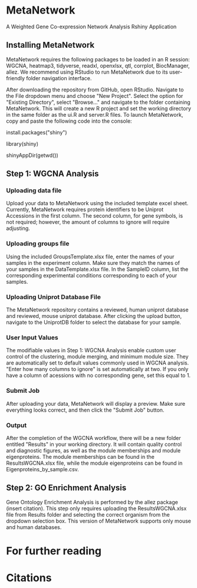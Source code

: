 # MetaNetwork
A Weighted Gene Co-expression Network Analysis Rshiny Application

## Installing MetaNetwork
MetaNetwork requires the following packages to be loaded in an R session: 
WGCNA, heatmap3, tidyverse, readxl, openxlsx, qtl, corrplot, BiocManager, allez. We recommend using RStudio to run MetaNetwork due to its user-friendly folder navigation interface.

After downloading the repository from GitHub, open RStudio. Navigate to the File dropdown menu and choose "New Project". Select the option for "Existing Directory", select "Browse..." and navigate to the folder containing MetaNetwork. This will create a new R project and set the working directory in the same folder as the ui.R and server.R files. To launch MetaNetwork, copy and paste the following code into the console: 

install.packages("shiny")

library(shiny)

shinyAppDir(getwd())


## Step 1: WGCNA Analysis
### Uploading data file
Upload your data to MetaNetwork using the included template excel sheet. Currently, MetaNetwork requires protein identifiers to be Uniprot Accessions in the first column. The second column, for gene symbols, is not required; however, the amount of columns to ignore will require adjusting.  

### Uploading groups file
Using the included GroupsTemplate.xlsx file, enter the names of your samples in the experiment column. Make sure they match the names of your samples in the DataTemplate.xlsx file. In the SampleID column, list the corresponding experimental conditions corresponding to each of your samples. 

### Uploading Uniprot Database File
The MetaNetwork repository contains a reviewed, human uniprot database and reviewed, mouse uniprot database. After clicking the upload button, navigate to the UniprotDB folder to select the database for your sample.  

### User Input Values
The modifiable values in Step 1: WGCNA Analysis enable custom user control of the clustering, module merging, and minimum module size. They are automatically set to default values commonly used in WGCNA analysis. "Enter how many columns to ignore" is set automatically at two. If you only have a column of acessions with no corresponding gene, set this equal to 1. 

### Submit Job
After uploading your data, MetaNetwork will display a preview. Make sure everything looks correct, and then click the "Submit Job" button. 

### Output
After the completion of the WGCNA workflow, there will be a new folder entitled "Results" in your working directory. It will contain quality control and diagnostic figures, as well as the module memberships and module eigenproteins. The module memberships can be found in the ResultsWGCNA.xlsx file, while the module eigenproteins can be found in Eigenproteins_by_sample.csv. 

## Step 2: GO Enrichment Analysis
Gene Ontology Enrichment Analysis is performed by the allez package (insert citation). This step only requires uploading the ResultsWGCNA.xlsx file from Results folder and selecting the correct organism from the dropdown selection box. This version of MetaNetwork supports only mouse and human databases.

# For further reading

# Citations
